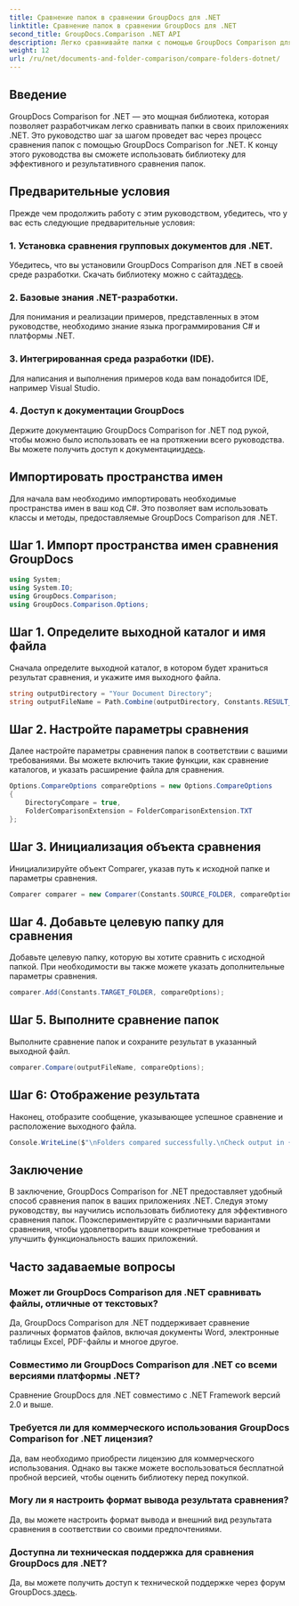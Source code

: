 ```yaml
---
title: Сравнение папок в сравнении GroupDocs для .NET
linktitle: Сравнение папок в сравнении GroupDocs для .NET
second_title: GroupDocs.Comparison .NET API
description: Легко сравнивайте папки с помощью GroupDocs Comparison для .NET. Следуйте нашим пошаговым инструкциям для эффективного сравнения папок. Улучшите свои приложения .NET.
weight: 12
url: /ru/net/documents-and-folder-comparison/compare-folders-dotnet/
---
```

## Введение
GroupDocs Comparison for .NET — это мощная библиотека, которая позволяет разработчикам легко сравнивать папки в своих приложениях .NET. Это руководство шаг за шагом проведет вас через процесс сравнения папок с помощью GroupDocs Comparison for .NET. К концу этого руководства вы сможете использовать библиотеку для эффективного и результативного сравнения папок.
## Предварительные условия
Прежде чем продолжить работу с этим руководством, убедитесь, что у вас есть следующие предварительные условия:
### 1. Установка сравнения групповых документов для .NET.
 Убедитесь, что вы установили GroupDocs Comparison для .NET в своей среде разработки. Скачать библиотеку можно с сайта[здесь](https://releases.groupdocs.com/comparison/net/).
### 2. Базовые знания .NET-разработки.
Для понимания и реализации примеров, представленных в этом руководстве, необходимо знание языка программирования C# и платформы .NET.
### 3. Интегрированная среда разработки (IDE).
Для написания и выполнения примеров кода вам понадобится IDE, например Visual Studio.
### 4. Доступ к документации GroupDocs
Держите документацию GroupDocs Comparison for .NET под рукой, чтобы можно было использовать ее на протяжении всего руководства. Вы можете получить доступ к документации[здесь](https://tutorials.groupdocs.com/comparison/net/).

## Импортировать пространства имен
Для начала вам необходимо импортировать необходимые пространства имен в ваш код C#. Это позволяет вам использовать классы и методы, предоставляемые GroupDocs Comparison для .NET.
## Шаг 1. Импорт пространства имен сравнения GroupDocs
```csharp
using System;
using System.IO;
using GroupDocs.Comparison;
using GroupDocs.Comparison.Options;
```

## Шаг 1. Определите выходной каталог и имя файла
Сначала определите выходной каталог, в котором будет храниться результат сравнения, и укажите имя выходного файла.
```csharp
string outputDirectory = "Your Document Directory";
string outputFileName = Path.Combine(outputDirectory, Constants.RESULT_FOLDER);
```
## Шаг 2. Настройте параметры сравнения
Далее настройте параметры сравнения папок в соответствии с вашими требованиями. Вы можете включить такие функции, как сравнение каталогов, и указать расширение файла для сравнения.
```csharp
Options.CompareOptions compareOptions = new Options.CompareOptions
{
    DirectoryCompare = true,
    FolderComparisonExtension = FolderComparisonExtension.TXT
};
```
## Шаг 3. Инициализация объекта сравнения
Инициализируйте объект Comparer, указав путь к исходной папке и параметры сравнения.
```csharp
Comparer comparer = new Comparer(Constants.SOURCE_FOLDER, compareOptions);
```
## Шаг 4. Добавьте целевую папку для сравнения
Добавьте целевую папку, которую вы хотите сравнить с исходной папкой. При необходимости вы также можете указать дополнительные параметры сравнения.
```csharp
comparer.Add(Constants.TARGET_FOLDER, compareOptions);
```
## Шаг 5. Выполните сравнение папок
Выполните сравнение папок и сохраните результат в указанный выходной файл.
```csharp
comparer.Compare(outputFileName, compareOptions);
```
## Шаг 6: Отображение результата
Наконец, отобразите сообщение, указывающее успешное сравнение и расположение выходного файла.
```csharp
Console.WriteLine($"\nFolders compared successfully.\nCheck output in {Directory.GetCurrentDirectory()}.");
```

## Заключение
В заключение, GroupDocs Comparison for .NET предоставляет удобный способ сравнения папок в ваших приложениях .NET. Следуя этому руководству, вы научились использовать библиотеку для эффективного сравнения папок. Поэкспериментируйте с различными вариантами сравнения, чтобы удовлетворить ваши конкретные требования и улучшить функциональность ваших приложений.
## Часто задаваемые вопросы
### Может ли GroupDocs Comparison для .NET сравнивать файлы, отличные от текстовых?
Да, GroupDocs Comparison для .NET поддерживает сравнение различных форматов файлов, включая документы Word, электронные таблицы Excel, PDF-файлы и многое другое.
### Совместимо ли GroupDocs Comparison для .NET со всеми версиями платформы .NET?
Сравнение GroupDocs для .NET совместимо с .NET Framework версий 2.0 и выше.
### Требуется ли для коммерческого использования GroupDocs Comparison for .NET лицензия?
Да, вам необходимо приобрести лицензию для коммерческого использования. Однако вы также можете воспользоваться бесплатной пробной версией, чтобы оценить библиотеку перед покупкой.
### Могу ли я настроить формат вывода результата сравнения?
Да, вы можете настроить формат вывода и внешний вид результата сравнения в соответствии со своими предпочтениями.
### Доступна ли техническая поддержка для сравнения GroupDocs для .NET?
 Да, вы можете получить доступ к технической поддержке через форум GroupDocs.[здесь](https://forum.groupdocs.com/c/comparison/12).